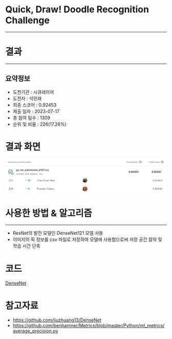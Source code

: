 # Quick, Draw! Doodle Recognition Challenge
***
# 결과
***
## 요약정보
- 도전기관 : 시큐레이어
- 도전자 : 석민재
- 최종 스코어 : 0.92453
- 제출 일자 : 2023-07-17
- 총 참여 팀수 : 1309
- 순위 및 비율 : 226(17.26%)

# 결과 화면
![submission](./img/submission_final.png)
![leaderboard](./img/leaderboard_final.png)

# 사용한 방법 & 알고리즘
***
- ResNet의 발전 모델인 DenseNet121 모델 사용
- 이미지의 획 정보를 csv 파일로 저장하여 모델에 사용함으로써 저장 공간 절약 및 학습 시간 단축

# 코드
[DenseNet](./densenet_121.ipynb)

# 참고자료
- https://github.com/liuzhuang13/DenseNet
- https://github.com/benhamner/Metrics/blob/master/Python/ml_metrics/average_precision.py

